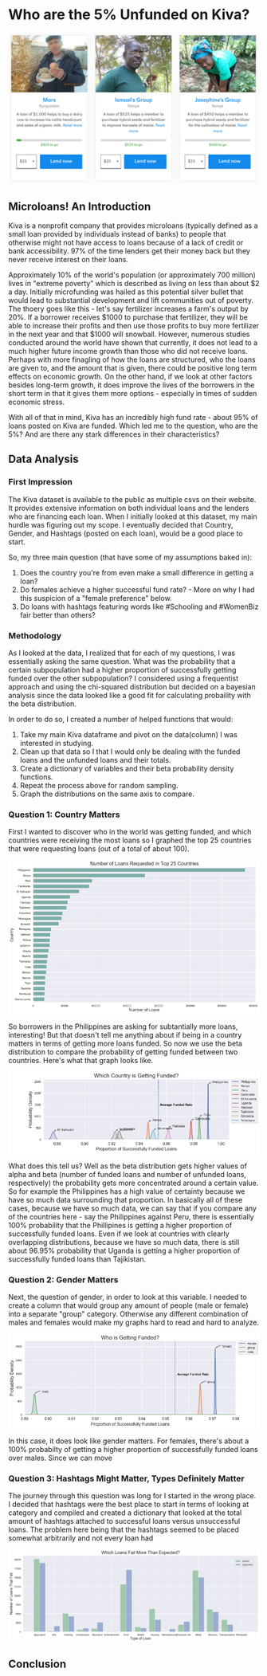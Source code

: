 # Who are the 5% Unfunded on Kiva?

![alt text](https://github.com/emkawong/capstone1-kiva/blob/master/images/donationpage.png "taken from kiva.org")

## Microloans! An Introduction

Kiva is a nonprofit company that provides microloans (typically defined as a small loan provided by individuals instead of banks) to people that otherwise might not have access to loans because of a lack of credit or bank accessibility. 97% of the time lenders get their money back but they never receive interest on their loans. 

Approximately 10% of the world's population (or approximately 700 million) lives in "extreme poverty" which is described as living on less than about $2 a day. Initially microfunding was hailed as this potential silver bullet that would lead to substantial development and lift communities out of poverty. The thoery goes like this - let's say fertilizer increases a farm's output by 20%. If a borrower receives $1000 to purchase that fertilizer, they will be able to increase their profits and then use those profits to buy more fertilizer in the next year and that $1000 will snowball. However, numerous studies conducted around the world have shown that currently, it does not lead to a much higher future income growth than those who did not receive loans. Perhaps with more finagling of how the loans are structured, who the loans are given to, and the amount that is given, there could be positive long term effects on economic growth. On the other hand, if we look at other factors besides long-term growth, it does improve the lives of the borrowers in the short term in that it gives them more options - especially in times of sudden economic stress.

With all of that in mind, Kiva has an incredibly high fund rate - about 95% of loans posted on Kiva are funded. Which led me to the question, who are the 5%? And are there any stark differences in their characteristics?

## Data Analysis

### First Impression

The Kiva dataset is available to the public as multiple csvs on their website. It provides extensive information on both individual loans and the lenders who are financing each loan. When I initially looked at this dataset, my main hurdle was figuring out my scope. I eventually decided that Country, Gender, and Hashtags (posted on each loan), would be a good place to start.

So, my three main question (that have some of my assumptions baked in):
1. Does the country you're from even make a small difference in getting a loan?
2. Do females achieve a higher successful fund rate? - More on why I had this suspicion of a "female preference" below.
3. Do loans with hashtags featuring words like #Schooling and #WomenBiz fair better than others? 

### Methodology

As I looked at the data, I realized that for each of my questions, I was essentially asking the same question. What was the probability that a certain subpopulation had a higher proportion of successfully getting funded over the other subpopulation? I considered using a frequentist approach and using the chi-squared distribution but decided on a bayesian analysis since the data looked like a good fit for calculating probaility with the beta distribution. 

In order to do so, I created a number of helped functions that would:
 1. Take my main Kiva dataframe and pivot on the data(column) I was interested in studying.
 2. Clean up that data so I that I would only be dealing with the funded loans and the unfunded loans and their totals. 
 3. Create a dictionary of variables and their beta probability density functions.
 4. Repeat the process above for random sampling. 
 5. Graph the distributions on the same axis to compare. 

### Question 1: Country Matters

First I wanted to discover who in the world was getting funded, and which countries were receiving the most loans so I graphed the top 25 countries that were requesting loans (out of a total of about 100). 

![alt text](https://github.com/emkawong/capstone1-kiva/blob/master/images/country-top.png "Top 25 Countries Requesting Loans from Kiva")

So borrowers in the Philippines are asking for subtantially more loans, interesting! But that doesn't tell me anything about if being in a country matters in terms of getting more loans funded. So now we use the beta distribution to compare the probability of getting funded between two countries. Here's what that graph looks like. 

![alt text](https://github.com/emkawong/capstone1-kiva/blob/master/images/country-analysis.png "Which Country is Getting Funded?")

What does this tell us? Well as the beta distribution gets higher values of alpha and beta (number of funded loans and number of unfunded loans, respectively) the probability gets more concentrated around a certain value. So for example the Philippines has a high value of certainty because we have so much data surrounding that proportion. In basically all of these cases, because we have so much data, we can say that if you compare any of the countries here - say the Philippines against Peru, there is essentially 100% probability that the Phillipines is getting a higher proportion of successfully funded loans. Even if we look at countries with clearly overlapping distributions, because we have so much data, there is still about 96.95% probability that Uganda is getting a higher proportion of successfully funded loans than Tajikistan.

### Question 2: Gender Matters

Next, the question of gender, in order to look at this variable. I needed to create a column that would group any amount of people (male or female) into a separate "group" category. Otherwise any different combination of males and females would make my graphs hard to read and hard to analyze. 

![alt text](https://github.com/emkawong/capstone1-kiva/blob/master/images/gender-analysis.png "Who is Getting Funded?")

In this case, it does look like gender matters. For females, there's about a 100% probabilty of getting a higher proportion of successfully funded loans over males. Since we can move 

### Question 3: Hashtags Might Matter, Types Definitely Matter

The journey through this question was long for I started in the wrong place. I decided that hashtags were the best place to start in terms of looking at category and compiled and created a dictionary that looked at the total amount of hashtags attached to successful loans versus unsuccessful loans. The problem here being that the hashtags seemed to be placed somewhat arbitrarily and not every loan had 

![alt text](https://github.com/emkawong/capstone1-kiva/blob/master/images/failed-loan.png "Failed Loan")

## Conclusion

